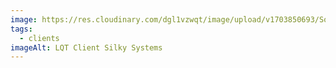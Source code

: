 ```yaml
---
image: https://res.cloudinary.com/dgl1vzwqt/image/upload/v1703850693/Somelogo-300x180_sngtmo.webp
tags:
  - clients
imageAlt: LQT Client Silky Systems
---
```

